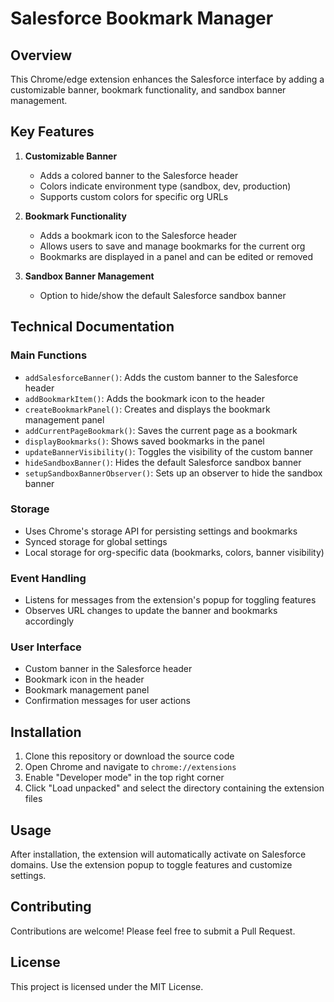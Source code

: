 # Salesforce Bookmark Manager

## Overview
This Chrome/edge extension enhances the Salesforce interface by adding a customizable banner, bookmark functionality, and sandbox banner management.

## Key Features

1. **Customizable Banner**
   - Adds a colored banner to the Salesforce header
   - Colors indicate environment type (sandbox, dev, production)
   - Supports custom colors for specific org URLs

2. **Bookmark Functionality**
   - Adds a bookmark icon to the Salesforce header
   - Allows users to save and manage bookmarks for the current org
   - Bookmarks are displayed in a panel and can be edited or removed

3. **Sandbox Banner Management**
   - Option to hide/show the default Salesforce sandbox banner

## Technical Documentation

### Main Functions

- `addSalesforceBanner()`: Adds the custom banner to the Salesforce header
- `addBookmarkItem()`: Adds the bookmark icon to the header
- `createBookmarkPanel()`: Creates and displays the bookmark management panel
- `addCurrentPageBookmark()`: Saves the current page as a bookmark
- `displayBookmarks()`: Shows saved bookmarks in the panel
- `updateBannerVisibility()`: Toggles the visibility of the custom banner
- `hideSandboxBanner()`: Hides the default Salesforce sandbox banner
- `setupSandboxBannerObserver()`: Sets up an observer to hide the sandbox banner

### Storage

- Uses Chrome's storage API for persisting settings and bookmarks
- Synced storage for global settings
- Local storage for org-specific data (bookmarks, colors, banner visibility)

### Event Handling

- Listens for messages from the extension's popup for toggling features
- Observes URL changes to update the banner and bookmarks accordingly

### User Interface

- Custom banner in the Salesforce header
- Bookmark icon in the header
- Bookmark management panel
- Confirmation messages for user actions

## Installation

1. Clone this repository or download the source code
2. Open Chrome and navigate to `chrome://extensions`
3. Enable "Developer mode" in the top right corner
4. Click "Load unpacked" and select the directory containing the extension files

## Usage

After installation, the extension will automatically activate on Salesforce domains. Use the extension popup to toggle features and customize settings.

## Contributing

Contributions are welcome! Please feel free to submit a Pull Request.

## License

This project is licensed under the MIT License.
